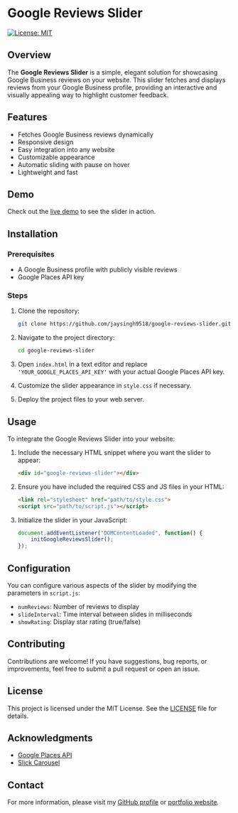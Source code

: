 # Google Reviews Slider

[![License: MIT](https://img.shields.io/badge/License-MIT-yellow.svg)](https://opensource.org/licenses/MIT)

## Overview

The **Google Reviews Slider** is a simple, elegant solution for showcasing Google Business reviews on your website. This slider fetches and displays reviews from your Google Business profile, providing an interactive and visually appealing way to highlight customer feedback.

## Features

- Fetches Google Business reviews dynamically
- Responsive design
- Easy integration into any website
- Customizable appearance
- Automatic sliding with pause on hover
- Lightweight and fast

## Demo

Check out the [live demo](https://jaysingh9518.github.io/google-reviews-slider/) to see the slider in action.

## Installation

### Prerequisites

- A Google Business profile with publicly visible reviews
- Google Places API key

### Steps

1. Clone the repository:
    ```bash
    git clone https://github.com/jaysingh9518/google-reviews-slider.git
    ```

2. Navigate to the project directory:
    ```bash
    cd google-reviews-slider
    ```

3. Open `index.html` in a text editor and replace `'YOUR_GOOGLE_PLACES_API_KEY'` with your actual Google Places API key.

4. Customize the slider appearance in `style.css` if necessary.

5. Deploy the project files to your web server.

## Usage

To integrate the Google Reviews Slider into your website:

1. Include the necessary HTML snippet where you want the slider to appear:
    ```html
    <div id="google-reviews-slider"></div>
    ```

2. Ensure you have included the required CSS and JS files in your HTML:
    ```html
    <link rel="stylesheet" href="path/to/style.css">
    <script src="path/to/script.js"></script>
    ```

3. Initialize the slider in your JavaScript:
    ```javascript
    document.addEventListener("DOMContentLoaded", function() {
        initGoogleReviewsSlider();
    });
    ```

## Configuration

You can configure various aspects of the slider by modifying the parameters in `script.js`:
- `numReviews`: Number of reviews to display
- `slideInterval`: Time interval between slides in milliseconds
- `showRating`: Display star rating (true/false)

## Contributing

Contributions are welcome! If you have suggestions, bug reports, or improvements, feel free to submit a pull request or open an issue.

## License

This project is licensed under the MIT License. See the [LICENSE](LICENSE.txt) file for details.

## Acknowledgments

- [Google Places API](https://developers.google.com/places/web-service/overview)
- [Slick Carousel](https://kenwheeler.github.io/slick/)

## Contact

For more information, please visit my [GitHub profile](https://github.com/jaysingh9518) or [portfolio website](https://jaysingh9518.github.io/).
